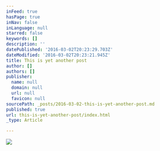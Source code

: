 ```yaml
---
inFeed: true
hasPage: true
inNav: false
inLanguage: null
starred: false
keywords: []
description: ''
datePublished: '2016-03-02T20:23:29.703Z'
dateModified: '2016-03-02T20:23:21.945Z'
title: This is yet another post
author: []
authors: []
publisher:
  name: null
  domain: null
  url: null
  favicon: null
sourcePath: _posts/2016-03-02-this-is-yet-another-post.md
published: true
url: this-is-yet-another-post/index.html
_type: Article

---
```

![](https://the-grid-user-content.s3-us-west-2.amazonaws.com/9550f07b-ed11-417d-952d-4e677dfc39ce.tif)